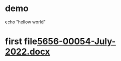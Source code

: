 # demo
echo "hellow world"
# first file[5656-00054-July-2022.docx](https://github.com/Balut999/demo/files/9276644/5656-00054-July-2022.docx)

